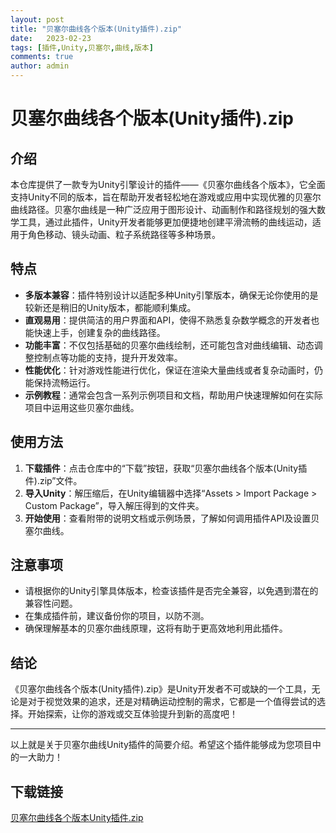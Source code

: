 ```yaml
---
layout: post
title: "贝塞尔曲线各个版本(Unity插件).zip"
date:   2023-02-23
tags: [插件,Unity,贝塞尔,曲线,版本]
comments: true
author: admin
---
```

# 贝塞尔曲线各个版本(Unity插件).zip

## 介绍
本仓库提供了一款专为Unity引擎设计的插件——《贝塞尔曲线各个版本》，它全面支持Unity不同的版本，旨在帮助开发者轻松地在游戏或应用中实现优雅的贝塞尔曲线路径。贝塞尔曲线是一种广泛应用于图形设计、动画制作和路径规划的强大数学工具，通过此插件，Unity开发者能够更加便捷地创建平滑流畅的曲线运动，适用于角色移动、镜头动画、粒子系统路径等多种场景。

## 特点
- **多版本兼容**：插件特别设计以适配多种Unity引擎版本，确保无论你使用的是较新还是稍旧的Unity版本，都能顺利集成。
- **直观易用**：提供简洁的用户界面和API，使得不熟悉复杂数学概念的开发者也能快速上手，创建复杂的曲线路径。
- **功能丰富**：不仅包括基础的贝塞尔曲线绘制，还可能包含对曲线编辑、动态调整控制点等功能的支持，提升开发效率。
- **性能优化**：针对游戏性能进行优化，保证在渲染大量曲线或者复杂动画时，仍能保持流畅运行。
- **示例教程**：通常会包含一系列示例项目和文档，帮助用户快速理解如何在实际项目中运用这些贝塞尔曲线。

## 使用方法
1. **下载插件**：点击仓库中的“下载”按钮，获取“贝塞尔曲线各个版本(Unity插件).zip”文件。
2. **导入Unity**：解压缩后，在Unity编辑器中选择“Assets > Import Package > Custom Package”，导入解压得到的文件夹。
3. **开始使用**：查看附带的说明文档或示例场景，了解如何调用插件API及设置贝塞尔曲线。

## 注意事项
- 请根据你的Unity引擎具体版本，检查该插件是否完全兼容，以免遇到潜在的兼容性问题。
- 在集成插件前，建议备份你的项目，以防不测。
- 确保理解基本的贝塞尔曲线原理，这将有助于更高效地利用此插件。

## 结论
《贝塞尔曲线各个版本(Unity插件).zip》是Unity开发者不可或缺的一个工具，无论是对于视觉效果的追求，还是对精确运动控制的需求，它都是一个值得尝试的选择。开始探索，让你的游戏或交互体验提升到新的高度吧！

---

以上就是关于贝塞尔曲线Unity插件的简要介绍。希望这个插件能够成为您项目中的一大助力！

## 下载链接

[贝塞尔曲线各个版本Unity插件.zip](https://pan.quark.cn/s/f9024564fed6)